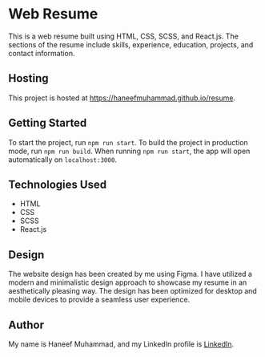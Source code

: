 # Web Resume

This is a web resume built using HTML, CSS, SCSS, and React.js. The sections of the resume include skills, experience, education, projects, and contact information.

## Hosting

This project is hosted at <a href="https://haneefmuhammad.github.io/resume" target="_blank">https://haneefmuhammad.github.io/resume</a>.

## Getting Started

To start the project, run `npm run start`. To build the project in production mode, run `npm run build`. When running `npm run start`, the app will open automatically on `localhost:3000`.

## Technologies Used

- HTML
- CSS
- SCSS
- React.js

## Design

The website design has been created by me using Figma. I have utilized a modern and minimalistic design approach to showcase my resume in an aesthetically pleasing way. The design has been optimized for desktop and mobile devices to provide a seamless user experience.

## Author

My name is Haneef Muhammad, and my LinkedIn profile is [LinkedIn](https://www.linkedin.com/in/haneefmhmmd/).
